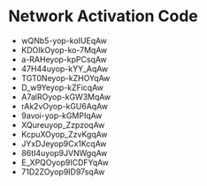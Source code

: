 # Network Activation Code
* wQNb5-yop-koIUEqAw
* KDOIkOyop-ko-7MqAw
* a-RAHeyop-kpPCsqAw
* 47H44uyop-kYY_AqAw
* TGT0Neyop-kZHOYqAw
* D_w9Yeyop-kZFicqAw
* A7alROyop-kGW3MqAw
* rAk2vOyop-kGU6AqAw
* 9avoi-yop-kGMPIqAw
* XQureuyop_ZzpzoqAw
* KcpuXOyop_ZzvKgqAw
* JYxDJeyop9Cx1KcqAw
* 86tI4uyop9JVNWgqAw
* E_XPQOyop9ICDFYqAw
* 71D2ZOyop9ID97sqAw